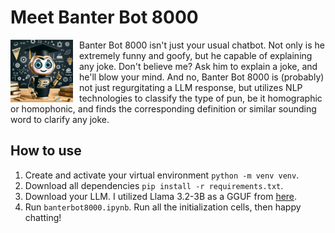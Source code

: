 # Meet Banter Bot 8000
<img src="./banterbot8000.png" align="left" width="100" style="margin-right: 10px"/> 
Banter Bot 8000 isn't just your usual chatbot. Not only is he extremely funny and goofy, but he capable of explaining any joke. Don't believe me? Ask him to explain a joke, and he'll blow your mind. And no, Banter Bot 8000 is (probably) not just regurgitating a LLM response, but utilizes NLP technologies to classify the type of pun, be it homographic or homophonic, and finds the corresponding definition or similar sounding word to clarify any joke.

## How to use
1. Create and activate your virtual environment `python -m venv venv`.
2. Download all dependencies `pip install -r requirements.txt`.
3. Download your LLM. I utilized Llama 3.2-3B as a GGUF from [here](https://huggingface.co/bartowski/Llama-3.2-3B-Instruct-GGUF). 
4. Run `banterbot8000.ipynb`. Run all the initialization cells, then happy chatting!
